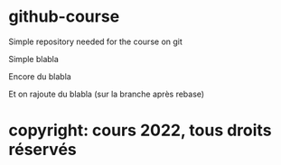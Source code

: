 # github-course
Simple repository needed for the course on git

Simple blabla

Encore du blabla

Et on rajoute du blabla (sur la branche après rebase)

# copyright: cours 2022, tous droits réservés
